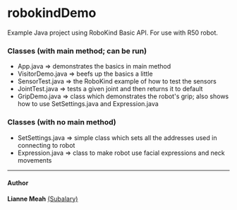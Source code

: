 robokindDemo
============
Example Java project using RoboKind Basic API. For use with R50 robot.

### Classes (with main method; can be run)

* App.java => demonstrates the basics in main method
* VisitorDemo.java => beefs up the basics a little
* SensorTest.java => the RoboKind example of how to test the sensors
* JointTest.java => tests a given joint and then returns it to default
* GripDemo.java => class which demonstrates the robot's grip; also shows how to use SetSettings.java and Expression.java

### Classes (with no main method)

* SetSettings.java => simple class which sets all the addresses used in connecting to robot
* Expression.java => class to make robot use facial expressions and neck movements 

***
#### Author

**Lianne Meah** [(Subalary)](http://www.twitter.com/subalary)

